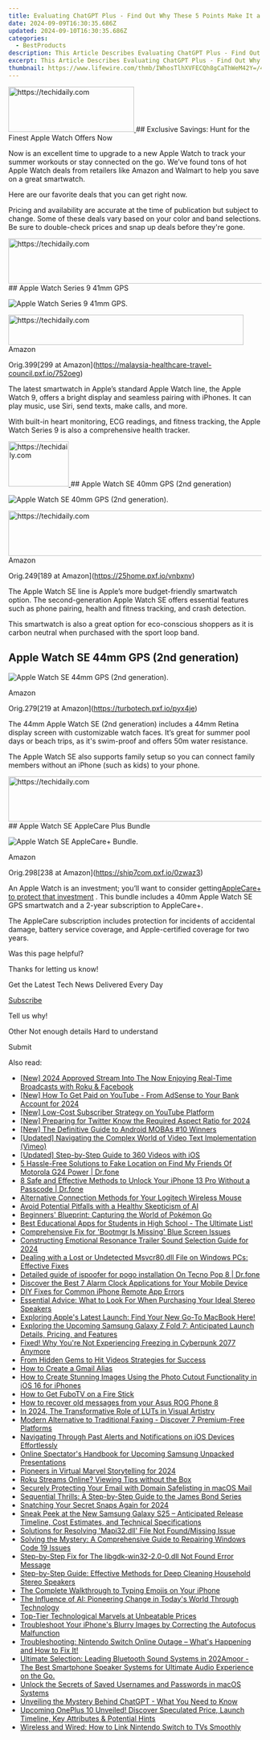 ```yaml
---
title: Evaluating ChatGPT Plus - Find Out Why These 5 Points Make It a Must-Have Service!
date: 2024-09-09T16:30:35.686Z
updated: 2024-09-10T16:30:35.686Z
categories:
  - BestProducts
description: This Article Describes Evaluating ChatGPT Plus - Find Out Why These 5 Points Make It a Must-Have Service!
excerpt: This Article Describes Evaluating ChatGPT Plus - Find Out Why These 5 Points Make It a Must-Have Service!
thumbnail: https://www.lifewire.com/thmb/IWhosTlhXVFECQh8gCaThWeM42Y=/400x300/filters:no_upscale():max_bytes(150000):strip_icc():format(webp)/chatgptplus02-d688e1a9fba6409daae09728a9bff6e5.jpg
---
```


<!-- affiliate ads begin -->
<a href="https://aligracehair.sjv.io/c/5597632/2115930/19272" target="_top" id="2115930">
  <img src="//a.impactradius-go.com/display-ad/19272-2115930" border="0" alt="https://techidaily.com" width="250" height="90"/>
</a>
<img height="0" width="0" src="https://aligracehair.sjv.io/i/5597632/2115930/19272" style="position:absolute;visibility:hidden;" border="0" />
<!-- affiliate ads end -->
## Exclusive Savings: Hunt for the Finest Apple Watch Offers Now

Now is an excellent time to upgrade to a new Apple Watch to track your summer workouts or stay connected on the go. We’ve found tons of hot Apple Watch deals from retailers like Amazon and Walmart to help you save on a great smartwatch.

 Here are our favorite deals that you can get right now.

 Pricing and availability are accurate at the time of publication but subject to change. Some of these deals vary based on your color and band selections. Be sure to double-check prices and snap up deals before they're gone.

<!-- affiliate ads begin -->
<a href="https://appsumo.8odi.net/c/5597632/2118315/7443" target="_top" id="2118315">
  <img src="//a.impactradius-go.com/display-ad/7443-2118315" border="0" alt="https://techidaily.com" width="728" height="90"/>
</a>
<img height="0" width="0" src="https://appsumo.8odi.net/i/5597632/2118315/7443" style="position:absolute;visibility:hidden;" border="0" />
<!-- affiliate ads end -->
## Apple Watch Series 9 41mm GPS

![Apple Watch Series 9 41mm GPS.](https://www.lifewire.com/thmb/149rk6141Fwxu2K0zPzUW75uhiA=/1500x0/filters:no_upscale():max_bytes(150000):strip_icc():format(webp)/AppleWatch941mm_Amazon-c9119924b74441d799d461cb47110b97.jpg)

<!-- affiliate ads begin -->
<a href="https://aligracehair.sjv.io/c/5597632/2135418/19272" target="_top" id="2135418">
  <img src="//a.impactradius-go.com/display-ad/19272-2135418" border="0" alt="https://techidaily.com" width="468" height="60"/>
</a>
<img height="0" width="0" src="https://aligracehair.sjv.io/i/5597632/2135418/19272" style="position:absolute;visibility:hidden;" border="0" />
<!-- affiliate ads end -->
Amazon

 Orig.$399 [$299 at Amazon](https://malaysia-healthcare-travel-council.pxf.io/752oeg)

 The latest smartwatch in Apple’s standard Apple Watch line, the Apple Watch 9, offers a bright display and seamless pairing with iPhones. It can play music, use Siri, send texts, make calls, and more.

 With built-in heart monitoring, ECG readings, and fitness tracking, the Apple Watch Series 9 is also a comprehensive health tracker.

<!-- affiliate ads begin -->
<a href="https://aligracehair.sjv.io/c/5597632/2135348/19272" target="_top" id="2135348">
  <img src="//a.impactradius-go.com/display-ad/19272-2135348" border="0" alt="https://techidaily.com" width="120" height="90"/>
</a>
<img height="0" width="0" src="https://aligracehair.sjv.io/i/5597632/2135348/19272" style="position:absolute;visibility:hidden;" border="0" />
<!-- affiliate ads end -->
## Apple Watch SE 40mm GPS (2nd generation)

![Apple Watch SE 40mm GPS (2nd generation).](https://www.lifewire.com/thmb/YV3VdwrrZdcbEAiavg3f5u6XiZA=/1500x0/filters:no_upscale():max_bytes(150000):strip_icc():format(webp)/AppleWatchSE2ndgen_Amazon-fac13209ca0a408e8973c1d8a39eab7c.jpg)

<!-- affiliate ads begin -->
<a href="https://appsumo.8odi.net/c/5597632/2123727/7443" target="_top" id="2123727">
  <img src="//a.impactradius-go.com/display-ad/7443-2123727" border="0" alt="https://techidaily.com" width="728" height="90"/>
</a>
<img height="0" width="0" src="https://appsumo.8odi.net/i/5597632/2123727/7443" style="position:absolute;visibility:hidden;" border="0" />
<!-- affiliate ads end -->
Amazon

 Orig.$249 [$189 at Amazon](https://25home.pxf.io/vnbxnv)

 The Apple Watch SE line is Apple’s more budget-friendly smartwatch option. The second-generation Apple Watch SE offers essential features such as phone pairing, health and fitness tracking, and crash detection.

 This smartwatch is also a great option for eco-conscious shoppers as it is carbon neutral when purchased with the sport loop band.

## Apple Watch SE 44mm GPS (2nd generation)

![Apple Watch SE 44mm GPS (2nd generation).](https://www.lifewire.com/thmb/XqWcB_pYot6NqQT9bQzA3Wqz21I=/1500x0/filters:no_upscale():max_bytes(150000):strip_icc():format(webp)/AppleWatchSE44mm_Amazon-84b04c826608441da84bcda052f69ce4.jpg)

Amazon

 Orig.$279 [$219 at Amazon](https://turbotech.pxf.io/pyx4je)

 The 44mm Apple Watch SE (2nd generation) includes a 44mm Retina display screen with customizable watch faces. It’s great for summer pool days or beach trips, as it's swim-proof and offers 50m water resistance.

 The Apple Watch SE also supports family setup so you can connect family members without an iPhone (such as kids) to your phone.

<!-- affiliate ads begin -->
<a href="https://unicoeye.pxf.io/c/5597632/2134242/18498" target="_top" id="2134242">
  <img src="//a.impactradius-go.com/display-ad/18498-2134242" border="0" alt="https://techidaily.com" width="728" height="90"/>
</a>
<img height="0" width="0" src="https://unicoeye.pxf.io/i/5597632/2134242/18498" style="position:absolute;visibility:hidden;" border="0" />
<!-- affiliate ads end -->
## Apple Watch SE AppleCare Plus Bundle

![Apple Watch SE AppleCare+ Bundle.](https://www.lifewire.com/thmb/V_CKAJPODsRC69WDaFGFHd4gofc=/1500x0/filters:no_upscale():max_bytes(150000):strip_icc():format(webp)/AppleCareAppleWatchbundle_Amazon-36e322dc08a24ae7b5e618b6e7d07f78.jpg)

Amazon

 Orig.$298 [$238 at Amazon](https://ship7com.pxf.io/0zwaz3)

 An Apple Watch is an investment; you’ll want to consider getting[AppleCare+ to protect that investment](https://www.lifewire.com/is-applecare-plus-worth-it-8426183) . This bundle includes a 40mm Apple Watch SE GPS smartwatch and a 2-year subscription to AppleCare+.

 The AppleCare subscription includes protection for incidents of accidental damage, battery service coverage, and Apple-certified coverage for two years.

Was this page helpful?

Thanks for letting us know!

 Get the Latest Tech News Delivered Every Day

[Subscribe](https://www.lifewire.com/#)

Tell us why!

 Other  Not enough details  Hard to understand

 Submit

<ins class="adsbygoogle"
     style="display:block"
     data-ad-format="autorelaxed"
     data-ad-client="ca-pub-7571918770474297"
     data-ad-slot="1223367746"></ins>



<ins class="adsbygoogle"
     style="display:block"
     data-ad-client="ca-pub-7571918770474297"
     data-ad-slot="8358498916"
     data-ad-format="auto"
     data-full-width-responsive="true"></ins>

<span class="atpl-alsoreadstyle">Also read:</span>
<div><ul>
<li><a href="https://facebook-video-recording.techidaily.com/new-2024-approved-stream-into-the-now-enjoying-real-time-broadcasts-with-roku-and-facebook/"><u>[New] 2024 Approved  Stream Into The Now  Enjoying Real-Time Broadcasts with Roku & Facebook</u></a></li>
<li><a href="https://eaxpv-info.techidaily.com/new-how-to-get-paid-on-youtube-from-adsense-to-your-bank-account-for-2024/"><u>[New] How To Get Paid on YouTube - From AdSense to Your Bank Account for 2024</u></a></li>
<li><a href="https://facebook-record-videos.techidaily.com/new-low-cost-subscriber-strategy-on-youtube-platform/"><u>[New] Low-Cost Subscriber Strategy on YouTube Platform</u></a></li>
<li><a href="https://twitter-videos.techidaily.com/new-preparing-for-twitter-know-the-required-aspect-ratio-for-2024/"><u>[New] Preparing for Twitter  Know the Required Aspect Ratio for 2024</u></a></li>
<li><a href="https://visual-screen-recording.techidaily.com/new-the-definitive-guide-to-android-mobas-10-winners/"><u>[New] The Definitive Guide to Android MOBAs  #10 Winners</u></a></li>
<li><a href="https://vimeo-videos.techidaily.com/updated-navigating-the-complex-world-of-video-text-implementation-vimeo/"><u>[Updated] Navigating the Complex World of Video Text Implementation (Vimeo)</u></a></li>
<li><a href="https://extra-skills.techidaily.com/updated-step-by-step-guide-to-360-videos-with-ios/"><u>[Updated] Step-by-Step Guide to 360 Videos with iOS</u></a></li>
<li><a href="https://location-fake.techidaily.com/5-hassle-free-solutions-to-fake-location-on-find-my-friends-of-motorola-g24-power-drfone-by-drfone-virtual-android/"><u>5 Hassle-Free Solutions to Fake Location on Find My Friends Of Motorola G24 Power | Dr.fone</u></a></li>
<li><a href="https://iphone-unlock.techidaily.com/8-safe-and-effective-methods-to-unlock-your-iphone-13-pro-without-a-passcode-drfone-by-drfone-ios/"><u>8 Safe and Effective Methods to Unlock Your iPhone 13 Pro Without a Passcode | Dr.fone</u></a></li>
<li><a href="https://tech-recovery.techidaily.com/alternative-connection-methods-for-your-logitech-wireless-mouse/"><u>Alternative Connection Methods for Your Logitech Wireless Mouse</u></a></li>
<li><a href="https://tech-haven.techidaily.com/avoid-potential-pitfalls-with-a-healthy-skepticism-of-ai/"><u>Avoid Potential Pitfalls with a Healthy Skepticism of AI</u></a></li>
<li><a href="https://tech-recovery.techidaily.com/beginners-blueprint-capturing-the-world-of-pokemon-go/"><u>Beginners' Blueprint: Capturing the World of Pokémon Go</u></a></li>
<li><a href="https://tech-recovery.techidaily.com/best-educational-apps-for-students-in-high-school-the-ultimate-list/"><u>Best Educational Apps for Students in High School - The Ultimate List!</u></a></li>
<li><a href="https://tech-recovery.techidaily.com/comprehensive-fix-for-bootmgr-is-missing-blue-screen-issues/"><u>Comprehensive Fix for 'Bootmgr Is Missing' Blue Screen Issues</u></a></li>
<li><a href="https://extra-lessons.techidaily.com/constructing-emotional-resonance-trailer-sound-selection-guide-for-2024/"><u>Constructing Emotional Resonance  Trailer Sound Selection Guide for 2024</u></a></li>
<li><a href="https://tech-recovery.techidaily.com/dealing-with-a-lost-or-undetected-msvcr80dll-file-on-windows-pcs-effective-fixes/"><u>Dealing with a Lost or Undetected Msvcr80.dll File on Windows PCs: Effective Fixes</u></a></li>
<li><a href="https://android-pokemon-go.techidaily.com/detailed-guide-of-ispoofer-for-pogo-installation-on-tecno-pop-8-drfone-by-drfone-virtual-android/"><u>Detailed guide of ispoofer for pogo installation On Tecno Pop 8 | Dr.fone</u></a></li>
<li><a href="https://tech-recovery.techidaily.com/discover-the-best-7-alarm-clock-applications-for-your-mobile-device/"><u>Discover the Best 7 Alarm Clock Applications for Your Mobile Device</u></a></li>
<li><a href="https://tech-recovery.techidaily.com/diy-fixes-for-common-iphone-remote-app-errors/"><u>DIY Fixes for Common iPhone Remote App Errors</u></a></li>
<li><a href="https://tech-recovery.techidaily.com/essential-advice-what-to-look-for-when-purchasing-your-ideal-stereo-speakers/"><u>Essential Advice: What to Look For When Purchasing Your Ideal Stereo Speakers</u></a></li>
<li><a href="https://tech-recovery.techidaily.com/exploring-apples-latest-launch-find-your-new-go-to-macbook-here/"><u>Exploring Apple's Latest Launch: Find Your New Go-To MacBook Here!</u></a></li>
<li><a href="https://tech-recovery.techidaily.com/exploring-the-upcoming-samsung-galaxy-z-fold-7-anticipated-launch-details-pricing-and-features/"><u>Exploring the Upcoming Samsung Galaxy Z Fold 7: Anticipated Launch Details, Pricing, and Features</u></a></li>
<li><a href="https://win-blog.techidaily.com/fixed-why-youre-not-experiencing-freezing-in-cyberpunk-2077-anymore/"><u>Fixed! Why You're Not Experiencing Freezing in Cyberpunk 2077 Anymore</u></a></li>
<li><a href="https://youtube-videos.techidaily.com/from-hidden-gems-to-hit-videos-strategies-for-success/"><u>From Hidden Gems to Hit Videos  Strategies for Success</u></a></li>
<li><a href="https://tech-recovery.techidaily.com/how-to-create-a-gmail-alias/"><u>How to Create a Gmail Alias</u></a></li>
<li><a href="https://tech-recovery.techidaily.com/how-to-create-stunning-images-using-the-photo-cutout-functionality-in-ios-16-for-iphones/"><u>How to Create Stunning Images Using the Photo Cutout Functionality in iOS 16 for iPhones</u></a></li>
<li><a href="https://tech-recovery.techidaily.com/how-to-get-fubotv-on-a-fire-stick/"><u>How to Get FuboTV on a Fire Stick</u></a></li>
<li><a href="https://blog-min.techidaily.com/how-to-recover-old-messages-from-your-asus-rog-phone-8-by-fonelab-android-recover-messages/"><u>How to recover old messages from your Asus ROG Phone 8</u></a></li>
<li><a href="https://some-skills.techidaily.com/in-2024-the-transformative-role-of-luts-in-visual-artistry/"><u>In 2024, The Transformative Role of LUTs in Visual Artistry</u></a></li>
<li><a href="https://tech-recovery.techidaily.com/modern-alternative-to-traditional-faxing-discover-7-premium-free-platforms/"><u>Modern Alternative to Traditional Faxing - Discover 7 Premium-Free Platforms</u></a></li>
<li><a href="https://tech-recovery.techidaily.com/navigating-through-past-alerts-and-notifications-on-ios-devices-effortlessly/"><u>Navigating Through Past Alerts and Notifications on iOS Devices Effortlessly</u></a></li>
<li><a href="https://tech-recovery.techidaily.com/online-spectators-handbook-for-upcoming-samsung-unpacked-presentations/"><u>Online Spectator's Handbook for Upcoming Samsung Unpacked Presentations</u></a></li>
<li><a href="https://youtube-webster.techidaily.com/ers-in-virtual-marvel-storytelling-for-2024/"><u>Pioneers in Virtual Marvel Storytelling for 2024</u></a></li>
<li><a href="https://tech-recovery.techidaily.com/roku-streams-online-viewing-tips-without-the-box/"><u>Roku Streams Online? Viewing Tips without the Box</u></a></li>
<li><a href="https://tech-recovery.techidaily.com/securely-protecting-your-email-with-domain-safelisting-in-macos-mail/"><u>Securely Protecting Your Email with Domain Safelisting in macOS Mail</u></a></li>
<li><a href="https://tech-recovery.techidaily.com/sequential-thrills-a-step-by-step-guide-to-the-james-bond-series/"><u>Sequential Thrills: A Step-by-Step Guide to the James Bond Series</u></a></li>
<li><a href="https://snapchat-videos.techidaily.com/snatching-your-secret-snaps-again-for-2024/"><u>Snatching Your Secret Snaps Again for 2024</u></a></li>
<li><a href="https://tech-recovery.techidaily.com/sneak-peek-at-the-new-samsung-galaxy-s25-anticipated-release-timeline-cost-estimates-and-technical-specifications/"><u>Sneak Peek at the New Samsung Galaxy S25 – Anticipated Release Timeline, Cost Estimates, and Technical Specifications</u></a></li>
<li><a href="https://tech-recovery.techidaily.com/solutions-for-resolving-mapi32dll-file-not-foundmissing-issue/"><u>Solutions for Resolving 'Mapi32.dll' File Not Found/Missing Issue</u></a></li>
<li><a href="https://tech-recovery.techidaily.com/solving-the-mystery-a-comprehensive-guide-to-repairing-windows-code-19-issues/"><u>Solving the Mystery: A Comprehensive Guide to Repairing Windows Code 19 Issues</u></a></li>
<li><a href="https://tech-recovery.techidaily.com/step-by-step-fix-for-the-libgdk-win32-20-0dll-not-found-error-message/"><u>Step-by-Step Fix for The libgdk-win32-2.0-0.dll Not Found Error Message</u></a></li>
<li><a href="https://tech-recovery.techidaily.com/step-by-step-guide-effective-methods-for-deep-cleaning-household-stereo-speakers/"><u>Step-by-Step Guide: Effective Methods for Deep Cleaning Household Stereo Speakers</u></a></li>
<li><a href="https://tech-recovery.techidaily.com/the-complete-walkthrough-to-typing-emojis-on-your-iphone/"><u>The Complete Walkthrough to Typing Emojis on Your iPhone</u></a></li>
<li><a href="https://tech-recovery.techidaily.com/the-influence-of-ai-pioneering-change-in-todays-world-through-technology/"><u>The Influence of AI: Pioneering Change in Today's World Through Technology</u></a></li>
<li><a href="https://tech-recovery.techidaily.com/top-tier-technological-marvels-at-unbeatable-prices/"><u>Top-Tier Technological Marvels at Unbeatable Prices</u></a></li>
<li><a href="https://tech-recovery.techidaily.com/troubleshoot-your-iphones-blurry-images-by-correcting-the-autofocus-malfunction/"><u>Troubleshoot Your iPhone's Blurry Images by Correcting the Autofocus Malfunction</u></a></li>
<li><a href="https://tech-recovery.techidaily.com/troubleshooting-nintendo-switch-online-outage-whats-happening-and-how-to-fix-it/"><u>Troubleshooting: Nintendo Switch Online Outage – What's Happening and How to Fix It!</u></a></li>
<li><a href="https://buynow-info.techidaily.com/ultimate-selection-leading-bluetooth-sound-systems-in-202amoor-the-best-smartphone-speaker-systems-for-ultimate-audio-experience-on-the-go/"><u>Ultimate Selection: Leading Bluetooth Sound Systems in 202Amoor - The Best Smartphone Speaker Systems for Ultimate Audio Experience on the Go.</u></a></li>
<li><a href="https://tech-recovery.techidaily.com/unlock-the-secrets-of-saved-usernames-and-passwords-in-macos-systems/"><u>Unlock the Secrets of Saved Usernames and Passwords in macOS Systems</u></a></li>
<li><a href="https://tech-recovery.techidaily.com/unveiling-the-mystery-behind-chatgpt-what-you-need-to-know/"><u>Unveiling the Mystery Behind ChatGPT - What You Need to Know</u></a></li>
<li><a href="https://tech-recovery.techidaily.com/upcoming-oneplus-10-unveiled-discover-speculated-price-launch-timeline-key-attributes-and-potential-hints/"><u>Upcoming OnePlus 10 Unveiled! Discover Speculated Price, Launch Timeline, Key Attributes & Potential Hints</u></a></li>
<li><a href="https://tech-recovery.techidaily.com/wireless-and-wired-how-to-link-nintendo-switch-to-tvs-smoothly/"><u>Wireless and Wired: How to Link Nintendo Switch to TVs Smoothly</u></a></li>
</ul></div>
